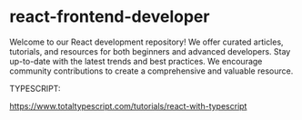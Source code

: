 # react-frontend-developer
Welcome to our React development repository! We offer curated articles, tutorials, and resources for both beginners and advanced developers. Stay up-to-date with the latest trends and best practices. We encourage community contributions to create a comprehensive and valuable resource.


TYPESCRIPT:

https://www.totaltypescript.com/tutorials/react-with-typescript
